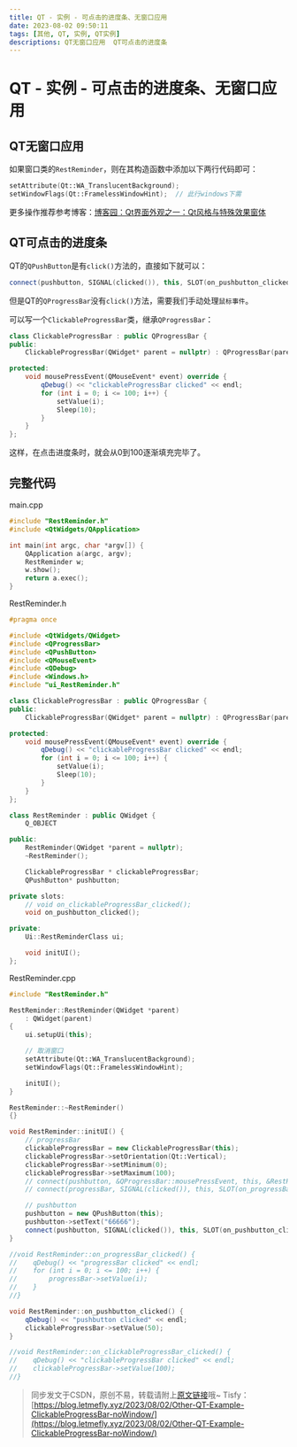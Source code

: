 ```yaml
---
title: QT - 实例 - 可点击的进度条、无窗口应用
date: 2023-08-02 09:50:11
tags: [其他, QT, 实例, QT实例]
descriptions: QT无窗口应用  QT可点击的进度条
---
```


# QT - 实例 - 可点击的进度条、无窗口应用

## QT无窗口应用

如果窗口类的```RestReminder```，则在其构造函数中添加以下两行代码即可：

```cpp
setAttribute(Qt::WA_TranslucentBackground);
setWindowFlags(Qt::FramelessWindowHint);  // 此行windows下需
```

更多操作推荐参考博客：[博客园：Qt界面外观之一：Qt风格与特殊效果窗体](https://www.cnblogs.com/linuxAndMcu/p/10133983.html#5197834)

## QT可点击的进度条

QT的```QPushButton```是有```click()```方法的，直接如下就可以：

```cpp
connect(pushbutton, SIGNAL(clicked()), this, SLOT(on_pushbutton_clicked()));
```

但是QT的```QProgressBar```没有```click()```方法，需要我们手动处理```鼠标事件```。

可以写一个```ClickableProgressBar```类，继承```QProgressBar```：

```cpp
class ClickableProgressBar : public QProgressBar {
public:
    ClickableProgressBar(QWidget* parent = nullptr) : QProgressBar(parent) {}

protected:
    void mousePressEvent(QMouseEvent* event) override {
        qDebug() << "clickableProgressBar clicked" << endl;
        for (int i = 0; i <= 100; i++) {
            setValue(i);
            Sleep(10);
        }
    }
};
```

这样，在点击进度条时，就会从0到100逐渐填充完毕了。

## 完整代码

main.cpp

```cpp
#include "RestReminder.h"
#include <QtWidgets/QApplication>

int main(int argc, char *argv[]) {
    QApplication a(argc, argv);
    RestReminder w;
    w.show();
    return a.exec();
}
```

RestReminder.h

```cpp
#pragma once

#include <QtWidgets/QWidget>
#include <QProgressBar>
#include <QPushButton>
#include <QMouseEvent>
#include <QDebug>
#include <Windows.h>
#include "ui_RestReminder.h"

class ClickableProgressBar : public QProgressBar {
public:
    ClickableProgressBar(QWidget* parent = nullptr) : QProgressBar(parent) {}

protected:
    void mousePressEvent(QMouseEvent* event) override {
        qDebug() << "clickableProgressBar clicked" << endl;
        for (int i = 0; i <= 100; i++) {
            setValue(i);
            Sleep(10);
        }
    }
};

class RestReminder : public QWidget {
    Q_OBJECT

public:
    RestReminder(QWidget *parent = nullptr);
    ~RestReminder();

    ClickableProgressBar * clickableProgressBar;
    QPushButton* pushbutton;

private slots:
    // void on_clickableProgressBar_clicked();
    void on_pushbutton_clicked();

private:
    Ui::RestReminderClass ui;

    void initUI();
};
```

RestReminder.cpp

```cpp
#include "RestReminder.h"

RestReminder::RestReminder(QWidget *parent)
    : QWidget(parent)
{
    ui.setupUi(this);

    // 取消窗口
    setAttribute(Qt::WA_TranslucentBackground);
    setWindowFlags(Qt::FramelessWindowHint);

    initUI();
}

RestReminder::~RestReminder()
{}

void RestReminder::initUI() {
    // progressBar
    clickableProgressBar = new ClickableProgressBar(this);
    clickableProgressBar->setOrientation(Qt::Vertical);
    clickableProgressBar->setMinimum(0);
    clickableProgressBar->setMaximum(100);
    // connect(pushbutton, &QProgressBar::mousePressEvent, this, &RestReminder::on_pushbutton_clicked);
    // connect(progressBar, SIGNAL(clicked()), this, SLOT(on_progressBar_clicked()));

    // pushbutton
    pushbutton = new QPushButton(this);
    pushbutton->setText("66666");
    connect(pushbutton, SIGNAL(clicked()), this, SLOT(on_pushbutton_clicked()));
}

//void RestReminder::on_progressBar_clicked() {
//    qDebug() << "progressBar clicked" << endl;
//    for (int i = 0; i <= 100; i++) {
//        progressBar->setValue(i);
//    }
//}

void RestReminder::on_pushbutton_clicked() {
    qDebug() << "pushbutton clicked" << endl;
    clickableProgressBar->setValue(50);
}

//void RestReminder::on_clickableProgressBar_clicked() {
//    qDebug() << "clickableProgressBar clicked" << endl;
//    clickableProgressBar->setValue(100);
//}
```

> 同步发文于CSDN，原创不易，转载请附上[原文链接](https://blog.letmefly.xyz/2023/08/02/Other-QT-Example-ClickableProgressBar-noWindow/)哦~
> Tisfy：[https://blog.letmefly.xyz/2023/08/02/Other-QT-Example-ClickableProgressBar-noWindow/](https://blog.letmefly.xyz/2023/08/02/Other-QT-Example-ClickableProgressBar-noWindow/)

